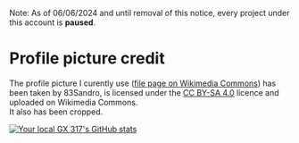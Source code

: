 Note: As of 06/06/2024 and until removal of this notice, every project under this account is **paused**.

# Profile picture credit
The profile picture I curently use ([file page on Wikimedia Commons](https://commons.wikimedia.org/wiki/File:Heuliez317toulon.jpg)) has been taken by 83Sandro, is licensed under the [CC BY-SA 4.0](https://creativecommons.org/licenses/by-sa/4.0) licence and uploaded on Wikimedia Commons.  
It also has been cropped.

[![Your local GX 317's GitHub stats](https://github-readme-stats.vercel.app/api?username=ben20471)](https://github.com/anuraghazra/github-readme-stats)
